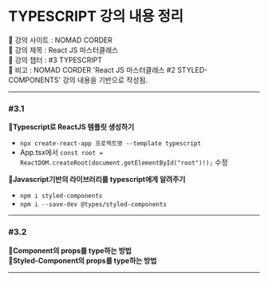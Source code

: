 # TYPESCRIPT 강의 내용 정리

📍 강의 사이트 : NOMAD CORDER  
📍 강의 제목 : React JS 마스터클래스  
📍 강의 챕터 : #3 TYPESCRIPT  
📍 비고 : NOMAD CORDER 'React JS 마스터클래스 #2 STYLED-COMPONENTS' 강의 내용을 기반으로 작성됨.

---

### #3.1

**📗Typescript로 ReactJS 템플릿 생성하기**

- `npx create-react-app 프로젝트명 --template typescript`
- App.tsx에서 `const root = ReactDOM.createRoot(document.getElementById("root")!);` 수정

**📗Javascript기반의 라이브러리를 typescript에게 알려주기**

- `npm i styled-components`
- `npm i --save-dev @types/styled-components`

---

### #3.2

**📗Component의 props를 type하는 방법**  
**📗Styled-Component의 props를 type하는 방법**

---
